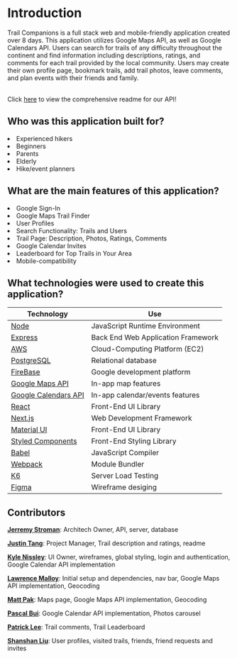 <h1>Introduction</h1>
Trail Companions is a full stack web and mobile-friendly application created over 8 days. This application utilizes Google Maps API, as well as Google Calendars API. Users can search for trails of any difficulty throughout the continent and find information including descriptions, ratings, and comments for each trail provided by the local community. Users may create their own profile page, bookmark trails, add trail photos, leave comments, and plan events with their friends and family.
<br>
<br>

Click [here](https://github.com/Klippan-BO/TC-API) to view the comprehensive readme for our API!

<h2>Who was this application built for?</h2>
<li>Experienced hikers</li>
<li>Beginners</li>
<li>Parents</li>
<li>Elderly</li>
<li>Hike/event planners</li>

<h2>What are the main features of this application?</h2>
<li>Google Sign-In</li>
<li>Google Maps Trail Finder</li>
<li>User Profiles</li>
<li>Search Functionality: Trails and Users</li>
<li>Trail Page: Description, Photos, Ratings, Comments</li>
<li>Google Calendar Invites</li>
<li>Leaderboard for Top Trails in Your Area</li>
<li>Mobile-compatibility</li>

<h2>What technologies were used to create this application?</h2>

| Technology | Use |
| --- | --- |
| [Node](https://nodejs.org/en/) | JavaScript Runtime Environment |
| [Express](https://expressjs.com/) | Back End Web Application Framework |
| [AWS](https://aws.amazon.com/) | Cloud-Computing Platform (EC2) |
| [PostgreSQL](https://www.postgresql.org/) | Relational database |
| [FireBase](https://firebase.google.com/) | Google development platform |
| [Google Maps API](https://developers.google.com/maps) | In-app map features |
| [Google Calendars API](https://developers.google.com/calendar/api) | In-app calendar/events features |
| [React](https://reactjs.org/) | Front-End UI Library |
| [Next.js](https://nextjs.org/) | Web Development Framework |
| [Material UI](https://mui.com/) | Front-End UI Library |
| [Styled Components](https://styled-components.com/) | Front-End Styling Library |
| [Babel](https://babeljs.io/) | JavaScript Compiler |
| [Webpack](https://webpack.js.org/) | Module Bundler |
| [K6](https://k6.io/) | Server Load Testing  |
| [Figma](https://www.figma.com/) | Wireframe desiging |

<h2>Contributors</h2>

[**Jerremy Stroman**](https://github.com/jerremy777): Architech Owner, API, server, database

[**Justin Tang**](https://github.com/justintang510): Project Manager, Trail description and ratings, readme

[**Kyle Nissley**](https://github.com/knissley): UI Owner, wireframes, global styling, login and authentication, Google Calendar API implementation

[**Lawrence Malloy**](https://github.com/lcmalloy): Initial setup and dependencies, nav bar, Google Maps API implementation, Geocoding

[**Matt Pak**](https://github.com/pakman3590): Maps page, Google Maps API implementation, Geocoding

[**Pascal Bui**](https://github.com/RphPandan): Google Calendar API implementation, Photos carousel

[**Patrick Lee**](https://github.com/ptriklee): Trail comments, Trail Leaderboard

[**Shanshan Liu**](https://github.com/SHANSHANCODER): User profiles, visited trails, friends, friend requests and invites
